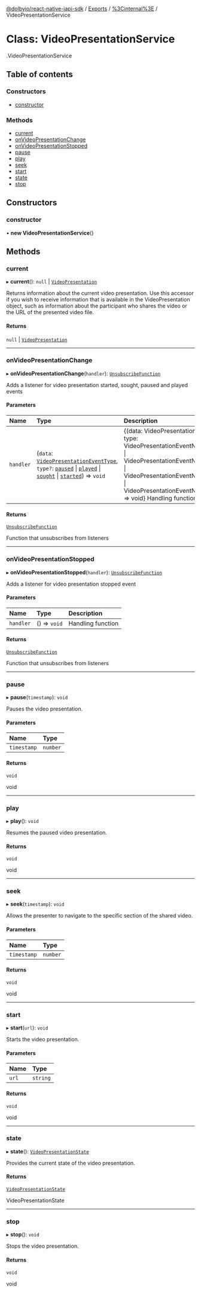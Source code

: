 [@dolbyio/react-native-iapi-sdk](../README.md) / [Exports](../modules.md) / [%3Cinternal%3E](../modules/_internal_.md) / VideoPresentationService

# Class: VideoPresentationService

[<internal>](../modules/_internal_.md).VideoPresentationService

## Table of contents

### Constructors

- [constructor](_internal_.VideoPresentationService.md#constructor)

### Methods

- [current](_internal_.VideoPresentationService.md#current)
- [onVideoPresentationChange](_internal_.VideoPresentationService.md#onvideopresentationchange)
- [onVideoPresentationStopped](_internal_.VideoPresentationService.md#onvideopresentationstopped)
- [pause](_internal_.VideoPresentationService.md#pause)
- [play](_internal_.VideoPresentationService.md#play)
- [seek](_internal_.VideoPresentationService.md#seek)
- [start](_internal_.VideoPresentationService.md#start)
- [state](_internal_.VideoPresentationService.md#state)
- [stop](_internal_.VideoPresentationService.md#stop)

## Constructors

### constructor

• **new VideoPresentationService**()

## Methods

### current

▸ **current**(): ``null`` \| [`VideoPresentation`](../interfaces/_internal_.VideoPresentation.md)

Returns information about the current video presentation. Use this accessor
if you wish to receive information that is available in the VideoPresentation
object, such as information about the participant who shares the video or the
URL of the presented video file.

#### Returns

``null`` \| [`VideoPresentation`](../interfaces/_internal_.VideoPresentation.md)

___

### onVideoPresentationChange

▸ **onVideoPresentationChange**(`handler`): [`UnsubscribeFunction`](../modules/_internal_.md#unsubscribefunction)

Adds a listener for video presentation started, sought, paused and played events

#### Parameters

| Name | Type | Description |
| :------ | :------ | :------ |
| `handler` | (`data`: [`VideoPresentationEventType`](../interfaces/_internal_.VideoPresentationEventType.md), `type?`: [`paused`](../modules/_internal_.md#paused) \| [`played`](../modules/_internal_.md#played) \| [`sought`](../modules/_internal_.md#sought) \| [`started`](../modules/_internal_.md#started)) => `void` | {(data: VideoPresentationEventType, type: VideoPresentationEventNames.started \| VideoPresentationEventNames.sought \| VideoPresentationEventNames.paused \| VideoPresentationEventNames.played) => void} Handling function |

#### Returns

[`UnsubscribeFunction`](../modules/_internal_.md#unsubscribefunction)

Function that unsubscribes from listeners

___

### onVideoPresentationStopped

▸ **onVideoPresentationStopped**(`handler`): [`UnsubscribeFunction`](../modules/_internal_.md#unsubscribefunction)

Adds a listener for video presentation stopped event

#### Parameters

| Name | Type | Description |
| :------ | :------ | :------ |
| `handler` | () => `void` | Handling function |

#### Returns

[`UnsubscribeFunction`](../modules/_internal_.md#unsubscribefunction)

Function that unsubscribes from listeners

___

### pause

▸ **pause**(`timestamp`): `void`

Pauses the video presentation.

#### Parameters

| Name | Type |
| :------ | :------ |
| `timestamp` | `number` |

#### Returns

`void`

void

___

### play

▸ **play**(): `void`

Resumes the paused video presentation.

#### Returns

`void`

void

___

### seek

▸ **seek**(`timestamp`): `void`

Allows the presenter to navigate to the specific section of the shared video.

#### Parameters

| Name | Type |
| :------ | :------ |
| `timestamp` | `number` |

#### Returns

`void`

void

___

### start

▸ **start**(`url`): `void`

Starts the video presentation.

#### Parameters

| Name | Type |
| :------ | :------ |
| `url` | `string` |

#### Returns

`void`

void

___

### state

▸ **state**(): [`VideoPresentationState`](../enums/_internal_.VideoPresentationState.md)

Provides the current state of the video presentation.

#### Returns

[`VideoPresentationState`](../enums/_internal_.VideoPresentationState.md)

VideoPresentationState

___

### stop

▸ **stop**(): `void`

Stops the video presentation.

#### Returns

`void`

void
